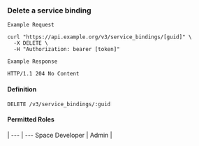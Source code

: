 ### Delete a service binding

```
Example Request
```

```shell
curl "https://api.example.org/v3/service_bindings/[guid]" \
  -X DELETE \
  -H "Authorization: bearer [token]"
```

```
Example Response
```

```http
HTTP/1.1 204 No Content
```

#### Definition
`DELETE /v3/service_bindings/:guid`

#### Permitted Roles
 |
--- | ---
Space Developer |
Admin |